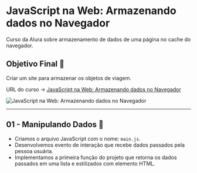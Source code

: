 # JavaScript na Web: Armazenando dados no Navegador

Curso da Alura sobre armazenamento de dados de uma página no cache do navegador.

## Objetivo Final &#x1F3AF;

Criar um site para armazenar os objetos de viagem.

URL do curso -> [JavaScript na Web: Armazenando dados no Navegador](https://cursos.alura.com.br/course/javascript-web-armazenando-dados-navegador)

![JavaScript na Web: Armazenando dados no Navegador](https://www.alura.com.br/assets/api/share/curso-javascript-web-armazenando-dados-navegador.png)

***

## 01 - Manipulando Dados &#x1F516;
* Criamos o arquivo JavaScript com o nome: `main.js`.
* Desenvolvemos evento de interação que recebe dados passados pela pessoa usuária.
* Implementamos a primeira função do projeto que retorna os dados passados em uma lista e estilizados com elemento HTML.